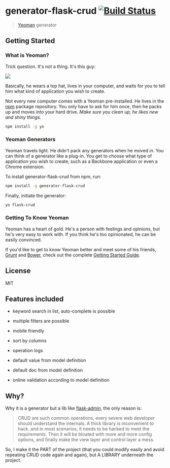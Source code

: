 # generator-flask-crud [![Build Status](https://secure.travis-ci.org/xiechao06/generator-flask-crud.png?branch=master)](https://travis-ci.org/xiechao06/generator-flask-crud)

> [Yeoman](http://yeoman.io) generator


## Getting Started

### What is Yeoman?

Trick question. It's not a thing. It's this guy:

![](http://i.imgur.com/JHaAlBJ.png)

Basically, he wears a top hat, lives in your computer, and waits for you to tell him what kind of application you wish to create.

Not every new computer comes with a Yeoman pre-installed. He lives in the [npm](https://npmjs.org) package repository. You only have to ask for him once, then he packs up and moves into your hard drive. *Make sure you clean up, he likes new and shiny things.*

```bash
npm install -g yo
```

### Yeoman Generators

Yeoman travels light. He didn't pack any generators when he moved in. You can think of a generator like a plug-in. You get to choose what type of application you wish to create, such as a Backbone application or even a Chrome extension.

To install generator-flask-crud from npm, run:

```bash
npm install -g generator-flask-crud
```

Finally, initiate the generator:

```bash
yo flask-crud
```

### Getting To Know Yeoman

Yeoman has a heart of gold. He's a person with feelings and opinions, but he's very easy to work with. If you think he's too opinionated, he can be easily convinced.

If you'd like to get to know Yeoman better and meet some of his friends, [Grunt](http://gruntjs.com) and [Bower](http://bower.io), check out the complete [Getting Started Guide](https://github.com/yeoman/yeoman/wiki/Getting-Started).


## License

MIT

## Features included

* keyword search in list, auto-complete is possible

* multiple filters are possible

* mobile friendly

* sort by columns

* operation logs

* default value from model definition
* default doc from model definition 
* online validation according to model definition

## Why?

Why it is a generator but a lib like [flask-admin](https://github.com/mrjoes/flask-admin/), the only reason is:

> CRUD are such common operations, every severe web developer should understand the internals. A thick library is inconvenient to hack. and in most scenarios, it needs to be hacked
> to meet the requirements. Then it will be bloated with more and more config options, and finally make the view layer and control layer a mess. 

So, I make it the PART of the project (that you could modify easily and avoid repeating CRUD code again and again), but A LIBRARY underneath the project.
